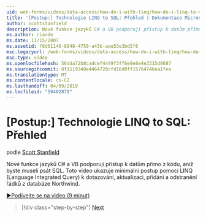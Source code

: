```yaml
---
uid: web-forms/videos/data-access/how-do-i-with-linq/how-do-i-linq-to-sql-overview
title: '[Postup:] Technologie LINQ to SQL: Přehled | Dokumentace Microsoftu'
author: scottstanfield
description: Nové funkce jazyků C# a VB podporují přístup k datům přímo z kódu, aniž byste museli psát SQL. Toto video ukazuje minimální postup pomocí LINQ (int jazyk...
ms.author: riande
ms.date: 11/15/2007
ms.assetid: f8d01146-8048-4750-a43b-aae53e3bd5f6
msc.legacyurl: /web-forms/videos/data-access/how-do-i-with-linq/how-do-i-linq-to-sql-overview
msc.type: video
ms.openlocfilehash: 56dda72b8cadcef4449f3ff6e8e8e4e3315d0687
ms.sourcegitcommit: 0f1119340e4464720cfd16d0ff15764746ea1fea
ms.translationtype: MT
ms.contentlocale: cs-CZ
ms.lasthandoff: 04/09/2019
ms.locfileid: "59402879"
---
```

# <a name="how-do-i-linq-to-sql-overview"></a>[Postup:] Technologie LINQ to SQL: Přehled

podle [Scott Stanfield](https://github.com/scottstanfield)

Nové funkce jazyků C# a VB podporují přístup k datům přímo z kódu, aniž byste museli psát SQL. Toto video ukazuje minimální postup pomocí LINQ (Language Integrated Query) k dotazování, aktualizaci, přidání a odstranění řádků z databáze Northwind.

[&#9654;Podívejte se na video (9 minut)](https://channel9.msdn.com/Blogs/ASP-NET-Site-Videos/how-do-i-linq-to-sql-overview)

> [!div class="step-by-step"]
> [Next](how-do-i-linq-to-sql-data-model.md)
